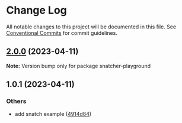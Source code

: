 # Change Log

All notable changes to this project will be documented in this file.
See [Conventional Commits](https://conventionalcommits.org) for commit guidelines.

## [2.0.0](https://github.com/do4ng/prext/compare/snatcher-playground@1.0.1...snatcher-playground@2.0.0) (2023-04-11)

**Note:** Version bump only for package snatcher-playground





## 1.0.1 (2023-04-11)


### Others

* add snatch example ([4914d84](https://github.com/do4ng/prext/commit/4914d843f839df13b2158dae6089817861bae2c4))
